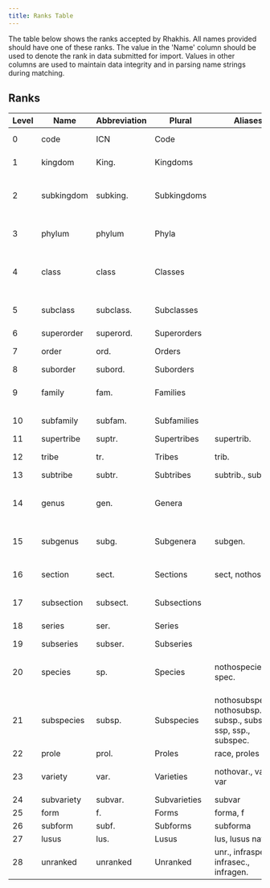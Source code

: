 ```yaml
---
title: Ranks Table
---
```


The table below shows the ranks accepted by Rhakhis. All names provided should have one of these ranks. 
The value in the 'Name' column should be used to denote the rank in data submitted for import.
Values in other columns are used to maintain data integrity and in parsing name strings during matching.

## Ranks

| Level | Name | Abbreviation | Plural | Aliases | Can contain |
| ----- | ---- | ------------ | ------ | ------- | ----------- |
| 0 | code | ICN | Code |  | kingdom, phylum |
| 1 | kingdom | King. | Kingdoms |  | subkingdom, phylum |
| 2 | subkingdom | subking. | Subkingdoms |  | phylum, class, order, family, superorder |
| 3 | phylum | phylum | Phyla |  | class, order, family, superorder |
| 4 | class | class | Classes |  | subclass, order, family, superorder |
| 5 | subclass | subclass. | Subclasses |  | order, family, superorder |
| 6 | superorder | superord. | Superorders |  | order |
| 7 | order | ord. | Orders |  | suborder, family |
| 8 | suborder | subord. | Suborders |  | family |
| 9 | family | fam. | Families |  | supertribe, subfamily, tribe, genus |
| 10 | subfamily | subfam. | Subfamilies |  | supertribe, tribe, genus |
| 11 | supertribe | suptr. | Supertribes | supertrib. | tribe |
| 12 | tribe | tr. | Tribes | trib. | subtribe, genus |
| 13 | subtribe | subtr. | Subtribes | subtrib., subtrib | genus |
| 14 | genus | gen. | Genera |  | subgenus, section, series, species |
| 15 | subgenus | subg. | Subgenera | subgen. | section, series, species |
| 16 | section | sect. | Sections | sect, nothosect. | subsection, series, species |
| 17 | subsection | subsect. | Subsections |  | series, species |
| 18 | series | ser. | Series |  | subseries, species |
| 19 | subseries | subser. | Subseries |  | species |
| 20 | species | sp. | Species | nothospecies, spec. | subspecies, variety, form, prole, lusus |
| 21 | subspecies | subsp. | Subspecies | nothosubspecies, nothosubsp., subsp., subsp, ssp, ssp., subspec. | variety, form, prole, lusus |
| 22 | prole | prol. | Proles | race, proles |  |
| 23 | variety | var. | Varieties | nothovar., var., var | subvariety, form, prole, lusus |
| 24 | subvariety | subvar. | Subvarieties | subvar | form |
| 25 | form | f. | Forms | forma, f | subform |
| 26 | subform | subf. | Subforms | subforma |  |
| 27 | lusus | lus. | Lusus | lus, lusus naturae |  |
| 28 | unranked | unranked | Unranked | unr., infraspec., infrasec., infragen. |  |
